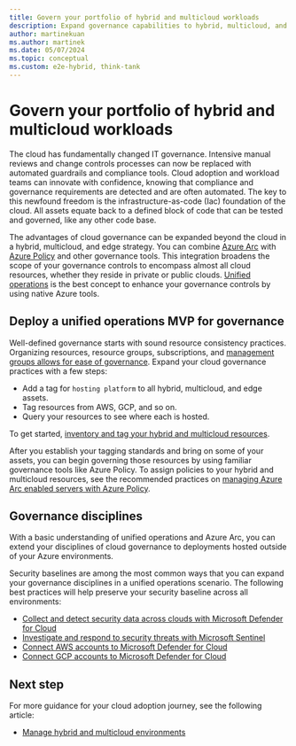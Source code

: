 ```yaml
---
title: Govern your portfolio of hybrid and multicloud workloads
description: Expand governance capabilities to hybrid, multicloud, and edge deployments.
author: martinekuan
ms.author: martinek
ms.date: 05/07/2024
ms.topic: conceptual
ms.custom: e2e-hybrid, think-tank
---
```


# Govern your portfolio of hybrid and multicloud workloads

The cloud has fundamentally changed IT governance. Intensive manual reviews and change controls processes can now be replaced with automated guardrails and compliance tools. Cloud adoption and workload teams can innovate with confidence, knowing that compliance and governance requirements are detected and are often automated. The key to this newfound freedom is the infrastructure-as-code (Iac) foundation of the cloud. All assets equate back to a defined block of code that can be tested and governed, like any other code base.

The advantages of cloud governance can be expanded beyond the cloud in a hybrid, multicloud, and edge strategy. You can combine [Azure Arc](/azure/azure-arc/overview) with [Azure Policy](/azure/governance/policy/overview) and other governance tools. This integration broadens the scope of your governance controls to encompass almost all cloud resources, whether they reside in private or public clouds. [Unified operations](./unified-operations.md) is the best concept to enhance your governance controls by using native Azure tools.

## Deploy a unified operations MVP for governance

Well-defined governance starts with sound resource consistency practices. Organizing resources, resource groups, subscriptions, and [management groups allows for ease of governance](/azure/governance/management-groups/overview). Expand your cloud governance practices with a few steps:

- Add a tag for `hosting platform` to all hybrid, multicloud, and edge assets.
- Tag resources from AWS, GCP, and so on.
- Query your resources to see where each is hosted.

To get started, [inventory and tag your hybrid and multicloud resources](../../manage/hybrid/server/best-practices/arc-inventory-tagging.md).

After you establish your tagging standards and bring on some of your assets, you can begin governing those resources by using familiar governance tools like Azure Policy. To assign policies to your hybrid and multicloud resources, see the recommended practices on [managing Azure Arc enabled servers with Azure Policy](../../manage/hybrid/server/best-practices/arc-policies-mma.md).

## Governance disciplines

With a basic understanding of unified operations and Azure Arc, you can extend your disciplines of cloud governance to deployments hosted outside of your Azure environments.

Security baselines are among the most common ways that you can expand your governance disciplines in a unified operations scenario. The following best practices will help preserve your security baseline across all environments:

- [Collect and detect security data across clouds with Microsoft Defender for Cloud](/azure/security-center/quickstart-onboard-machines)
- [Investigate and respond to security threats with Microsoft Sentinel](/azure/sentinel/investigate-cases)
- [Connect AWS accounts to Microsoft Defender for Cloud](/azure/security-center/quickstart-onboard-aws)
- [Connect GCP accounts to Microsoft Defender for Cloud](/azure/security-center/quickstart-onboard-gcp)

## Next step

For more guidance for your cloud adoption journey, see the following article:

- [Manage hybrid and multicloud environments](./manage.md)

